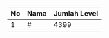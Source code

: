 | No | Nama            | Jumlah Level |
|----|-----------------|--------------|
| 1  | #    |    4399        |
